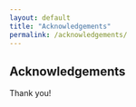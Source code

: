 ```yaml
---
layout: default
title: "Acknowledgements"
permalink: /acknowledgements/
---
```


## Acknowledgements

Thank you!
